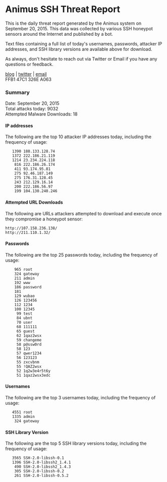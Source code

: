 # Animus SSH Threat Report

This is the daily threat report generated by the Animus system on September 20, 2015. This data was collected by various SSH honeypot sensors around the Internet and published by a bot.  

Text files containing a full list of today's usernames, passwords, attacker IP addresses, and SSH library versions are available above for download.  

As always, don't hesitate to reach out via Twitter or Email if you have any questions or feedback.  

[blog](http://morris.guru) | [twitter](https://twitter.com/andrew___morris) | [email](mailto:andrew@morris.guru)  
FFB1 47C1 326E A063  

### Summary

Date: September 20, 2015  
Total attacks today: 9032  
Attempted Malware Downloads: 18 

#### IP addresses
The following are the top 10 attacker IP addresses today, including the frequency of usage:
```
   1390 188.133.128.74
   1372 222.186.21.119
   1214 23.234.224.118
    816 222.186.26.174
    411 93.174.95.81
    275 92.46.187.149
    275 176.31.128.45
    243 212.129.16.14
    200 222.186.56.97
    199 104.130.240.246
```

#### Attempted URL Downloads
The following are URLs attackers attempted to download and execute once they compromise a honeypot sensor:
```
http://107.158.236.138/
http://211.110.1.32/
```

#### Passwords
The following are the top 25 passwords today, including the frequency of usage:
```
    965 root
    324 gateway
    211 admin
    192 www
    186 password
    181 
    129 wubao
    126 123456
    112 1234
    100 12345
     99 test
     84 ubnt
     70 user
     68 111111
     65 guest
     62 1qaz2wsx
     59 changeme
     58 p@ssw0rd
     58 123
     57 qwer1234
     56 123123
     55 zxcvbnm
     55 !QAZ2wsx
     52 1q2w3e4r5t6y
     51 1qaz2wsx3edc
```

#### Usernames
The following are the top 3 usernames today, including the frequency of usage:
```
   4551 root
   1335 admin
    324 gateway
```

#### SSH Library Version
The following are the top 5 SSH library versions today, including the frequency of usage:
```
   3565 SSH-2.0-libssh-0.1
   1396 SSH-2.0-libssh2_1.4.1
    490 SSH-2.0-libssh2_1.4.3
    305 SSH-2.0-libssh-0.2
    261 SSH-2.0-libssh-0.5.2
```
